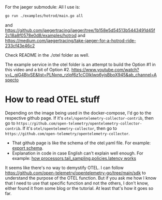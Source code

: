 For the jaeger submodule:
All I use is:
```bash
go run ./examples/hotrod/main.go all
```

and https://github.com/jaegertracing/jaeger/tree/1b158e5d54513b5443491d45f2c18a8f0578e0d8/examples/hotrod
and https://medium.com/jaegertracing/take-jaeger-for-a-hotrod-ride-233cf43e46c2

Check README in the ./otel folder as well.

The example service in the otel folder is an attempt to build the Option #1 in this video and a bit of Option #2.
https://www.youtube.com/watch?v=L_gjG4BjvSE&list=PLNxnp_rzlqf6z1cC0IkIwp6yjsBboX945&ab_channel=Aspecto

# How to read OTEL stuff

Depending on the image being used in the docker-compose, I'd go to the respective github page. If it's `otel/opentelemetry-collector-contrib`, then go to `https://github.com/open-telemetry/opentelemetry-collector-contrib`. If it's `otel/opentelemetry-collector`, then go to `https://github.com/open-telemetry/opentelemetry-collector`.

- That github page is like the schema of the otel.yaml file. For example: [export schema](https://github.com/open-telemetry/opentelemetry-collector/tree/main/exporter).
- Explanation in code in case English can't explain well enough. For example: [how processors.tail_sampling.policies.latency works](https://github.com/open-telemetry/opentelemetry-collector-contrib/blob/1f8c1eedf219e445f02a1504e72bb557a3f22cff/processor/tailsamplingprocessor/internal/sampling/latency.go#L55)

It seems like there's no way to demystify OTEL. I can follow https://github.com/open-telemetry/opentelemetry-go/tree/main/sdk to understand the purpose of the OTEL function. But if you ask me how I know that I need to use that specific function and not the others, I don't know, either found it from some blog or the tutorial. At least that's how it goes so far.
